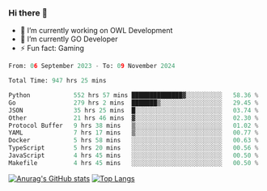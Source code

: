 ### Hi there 👋 

- 🔭 I’m currently working on OWL Development
- 🌱 I’m currently GO Developer
-  ⚡ Fun fact: Gaming
  
  <!--
- 👯 I’m looking to collaborate on ...
- 🤔 I’m looking for help with ...
- 💬 Ask me about ...
- 📫 How to reach me: ...
- 😄 Pronouns: ...
-->

<!--START_SECTION:waka-->

```python
From: 06 September 2023 - To: 09 November 2024

Total Time: 947 hrs 25 mins

Python            552 hrs 57 mins ██████████████▓░░░░░░░░░░   58.36 %
Go                279 hrs 2 mins  ███████▒░░░░░░░░░░░░░░░░░   29.45 %
JSON              35 hrs 25 mins  █░░░░░░░░░░░░░░░░░░░░░░░░   03.74 %
Other             21 hrs 46 mins  ▓░░░░░░░░░░░░░░░░░░░░░░░░   02.30 %
Protocol Buffer   9 hrs 38 mins   ▒░░░░░░░░░░░░░░░░░░░░░░░░   01.02 %
YAML              7 hrs 17 mins   ▒░░░░░░░░░░░░░░░░░░░░░░░░   00.77 %
Docker            5 hrs 58 mins   ░░░░░░░░░░░░░░░░░░░░░░░░░   00.63 %
TypeScript        5 hrs 20 mins   ░░░░░░░░░░░░░░░░░░░░░░░░░   00.56 %
JavaScript        4 hrs 45 mins   ░░░░░░░░░░░░░░░░░░░░░░░░░   00.50 %
Makefile          4 hrs 45 mins   ░░░░░░░░░░░░░░░░░░░░░░░░░   00.50 %
```

<!--END_SECTION:waka-->

[![Anurag's GitHub stats](https://github-readme-stats.vercel.app/api?username=aebalz&show_icons=true&theme=codeSTACKr)](https://github.com/anuraghazra/github-readme-stats)
[![Top Langs](https://github-readme-stats.vercel.app/api/top-langs/?username=aebalz&layout=compact&card_width=350&theme=codeSTACKr)](https://github.com/anuraghazra/github-readme-stats)
<!-- [![Readme Card](https://github-readme-stats.vercel.app/api/pin/?username=aebalz&repo=go-gin-gone&show_owner=true)](https://github.com/anuraghazra/github-readme-stats)-->
